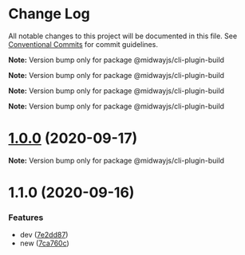# Change Log

All notable changes to this project will be documented in this file.
See [Conventional Commits](https://conventionalcommits.org) for commit guidelines.



**Note:** Version bump only for package @midwayjs/cli-plugin-build







**Note:** Version bump only for package @midwayjs/cli-plugin-build







**Note:** Version bump only for package @midwayjs/cli-plugin-build







**Note:** Version bump only for package @midwayjs/cli-plugin-build





# [1.0.0](https://github.com/midwayjs/bin/compare/v1.1.0...v1.0.0) (2020-09-17)

**Note:** Version bump only for package @midwayjs/cli-plugin-build





# 1.1.0 (2020-09-16)


### Features

* dev ([7e2dd87](https://github.com/midwayjs/bin/commit/7e2dd8773c2bd79de93a4aea7a41c0c74663b6bc))
* new ([7ca760c](https://github.com/midwayjs/bin/commit/7ca760c059715220c738a46a78d09d288a767f6d))
